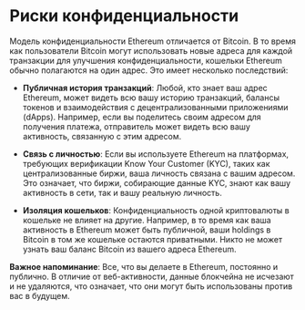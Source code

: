 # **Риски конфиденциальности**

Модель конфиденциальности Ethereum отличается от Bitcoin. В то время как пользователи Bitcoin могут использовать новые адреса для каждой транзакции для улучшения конфиденциальности, кошельки Ethereum обычно полагаются на один адрес. Это имеет несколько последствий:

- **Публичная история транзакций**: Любой, кто знает ваш адрес Ethereum, может видеть всю вашу историю транзакций, балансы токенов и взаимодействия с децентрализованными приложениями (dApps). Например, если вы поделитесь своим адресом для получения платежа, отправитель может видеть всю вашу активность, связанную с этим адресом.

- **Связь с личностью**: Если вы используете Ethereum на платформах, требующих верификации Know Your Customer (KYC), таких как централизованные биржи, ваша личность связана с вашим адресом. Это означает, что биржи, собирающие данные KYC, знают как вашу активность в сети, так и вашу реальную личность.

- **Изоляция кошельков**: Конфиденциальность одной криптовалюты в кошельке не влияет на другие. Например, в то время как ваша активность в Ethereum может быть публичной, ваши holdings в Bitcoin в том же кошельке остаются приватными. Никто не может узнать ваш баланс Bitcoin из вашего адреса Ethereum.

**Важное напоминание**: Все, что вы делаете в Ethereum, постоянно и публично. В отличие от веб-активности, данные блокчейна не исчезают и не удаляются, что означает, что они могут быть использованы против вас в будущем.

